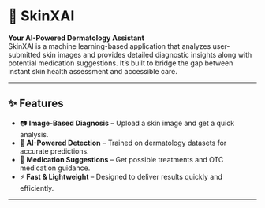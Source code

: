# 🧠 SkinXAI

**Your AI-Powered Dermatology Assistant**  
SkinXAI is a machine learning-based application that analyzes user-submitted skin images and provides detailed diagnostic insights along with potential medication suggestions. It’s built to bridge the gap between instant skin health assessment and accessible care.

---

## ✨ Features

- 📷 **Image-Based Diagnosis** – Upload a skin image and get a quick analysis.
- 🧬 **AI-Powered Detection** – Trained on dermatology datasets for accurate predictions.
- 💊 **Medication Suggestions** – Get possible treatments and OTC medication guidance.
- ⚡ **Fast & Lightweight** – Designed to deliver results quickly and efficiently.

---


